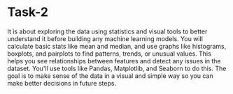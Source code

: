 # Task-2
It is about exploring the data using statistics and visual tools to better understand it before building any machine learning models. You will calculate basic stats like mean and median, and use graphs like histograms, boxplots, and pairplots to find patterns, trends, or unusual values. This helps you see relationships between features and detect any issues in the dataset. You'll use tools like Pandas, Matplotlib, and Seaborn to do this. The goal is to make sense of the data in a visual and simple way so you can make better decisions in future steps.
